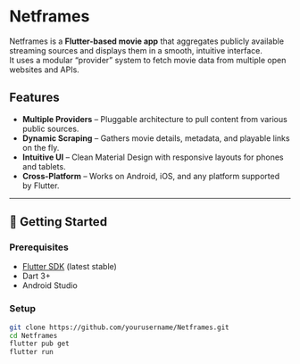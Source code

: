 # Netframes

Netframes is a **Flutter-based movie app** that aggregates publicly available streaming sources and displays them in a smooth, intuitive interface.  
It uses a modular “provider” system to fetch movie data from multiple open websites and APIs.


##  Features
- **Multiple Providers** – Pluggable architecture to pull content from various public sources.
- **Dynamic Scraping** – Gathers movie details, metadata, and playable links on the fly.
- **Intuitive UI** – Clean Material Design with responsive layouts for phones and tablets.
- **Cross-Platform** – Works on Android, iOS, and any platform supported by Flutter.

---

## 🚀 Getting Started

### Prerequisites
- [Flutter SDK](https://flutter.dev/docs/get-started/install) (latest stable)
- Dart 3+
- Android Studio 

### Setup
```bash
git clone https://github.com/yourusername/Netframes.git
cd Netframes
flutter pub get
flutter run

